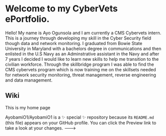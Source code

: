 # Welcome to my CyberVets ePortfolio.

Hello! My name is Ayo Ogunsola and I am currently a CMS Cybervets intern. This is a journey through developing my skill in the Cyber Security field though data and network monitoring.
I graduated from Bowie State University in Maryland with a bachelors degree in communications and then enlisted in the U.S Navy as an Adminstrative assistant in the Navy and after 7 years I decided I would like to learn new skills to help me transition to the civilian workforce. 
Through the skillbridge program I was able to find the CMS cybervets program which is now training me on the skillsets needed for network security monitoring, threat management, reverse engineering and data management.

## Wiki 
This is my home page

AyobamiO1/AyobamiO1 is a ✨ special ✨ repository because its `README.md` (this file) appears on your GitHub profile.
You can click the Preview link to take a look at your changes.
--->

